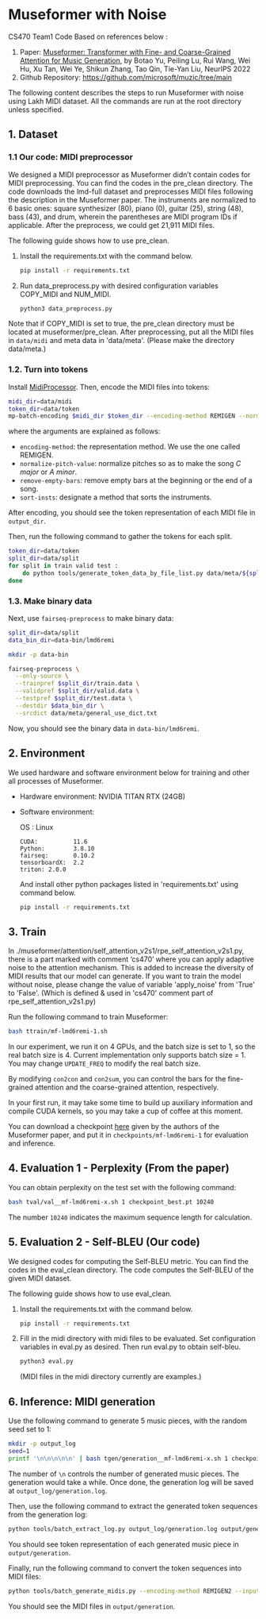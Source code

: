 # Museformer with Noise
CS470 Team1 Code
Based on references below : 
1. Paper: [Museformer: Transformer with Fine- and Coarse-Grained Attention for Music Generation](https://arxiv.org/abs/2210.10349), by Botao Yu, Peiling Lu, Rui Wang, Wei Hu, Xu Tan, Wei Ye, Shikun Zhang, Tao Qin, Tie-Yan Liu, NeurIPS 2022
2. Github Repository: https://github.com/microsoft/muzic/tree/main 

The following content describes the steps to run Museformer with noise using Lakh MIDI dataset. 
All the commands are run at the root directory unless specified.


## 1. Dataset

### 1.1 Our code: MIDI preprocessor
We designed a MIDI preprocessor as Museformer didn’t contain codes for MIDI preprocessing. You can find the codes in the pre_clean directory. The code downloads the lmd-full dataset and preprocesses MIDI files following the description in the Museformer paper. The instruments are normalized to 6 basic ones: square synthesizer (80), piano (0), guitar (25), string (48), bass (43), and drum, wherein the parentheses are MIDI program IDs if applicable. After the preprocess, we could get 21,911 MIDI files.

The following guide shows how to use pre_clean.
1. Install the requirements.txt with the command below.
   ```bash
   pip install -r requirements.txt
   ```
2. Run data_preprocess.py with desired configuration variables COPY_MIDI and NUM_MIDI.
   ```bash
   python3 data_preprocess.py
   ```
Note that if COPY_MIDI is set to true, the pre_clean directory must be located at museformer/pre_clean. After preprocessing, put all the MIDI files in `data/midi` and meta data in 'data/meta'. (Please make the directory data/meta.)


### 1.2. Turn into tokens
Install [MidiProcessor](https://github.com/btyu/MidiProcessor). Then, encode the MIDI files into tokens:

```bash
midi_dir=data/midi
token_dir=data/token
mp-batch-encoding $midi_dir $token_dir --encoding-method REMIGEN --normalize-pitch-value --remove-empty-bars --sort-insts id
```

where the arguments are explained as follows:
- `encoding-method`: the representation method. We use the one called REMIGEN.
- `normalize-pitch-value`: normalize pitches so as to make the song *C major* or *A minor*.
- `remove-empty-bars`: remove empty bars at the beginning or the end of a song.
- `sort-insts`: designate a method that sorts the instruments.

After encoding, you should see the token representation of each MIDI file in `output_dir`. 

Then, run the following command to gather the tokens for each split.

```bash
token_dir=data/token
split_dir=data/split
for split in train valid test : 
	do python tools/generate_token_data_by_file_list.py data/meta/${split}.txt $token_dir $split_dir ;
done
```

### 1.3. Make binary data
Next, use `fairseq-preprocess` to make binary data:

```bash
split_dir=data/split
data_bin_dir=data-bin/lmd6remi

mkdir -p data-bin

fairseq-preprocess \
  --only-source \
  --trainpref $split_dir/train.data \
  --validpref $split_dir/valid.data \
  --testpref $split_dir/test.data \
  --destdir $data_bin_dir \
  --srcdict data/meta/general_use_dict.txt
```
 Now, you should see the binary data in `data-bin/lmd6remi`.
 

##  2. Environment

We used hardware and software environment below for training and other all processes of Museformer.

- Hardware environment: NVIDIA TITAN RTX (24GB)

- Software environment: 

    OS : Linux
    ```
    CUDA:          11.6
    Python:        3.8.10
    fairseq:       0.10.2
    tensorboardX:  2.2
    triton: 2.0.0
    ```
    
    And install other python packages listed in 'requirements.txt' using command below.
    ```bash
    pip install -r requirements.txt
    ```

## 3. Train

In ./museformer/attention/self_attention_v2s1/rpe_self_attention_v2s1.py, there is a part marked with comment ‘cs470’ where you can apply adaptive noise to the attention mechanism. This is added to increase the diversity of MIDI results that our model can generate. If you want to train the model without noise, please change the value of variable 'apply_noise' from 'True' to 'False'. (Which is defined & used in 'cs470' comment part of rpe_self_attention_v2s1.py)

Run the following command to train Museformer:

```bash
bash ttrain/mf-lmd6remi-1.sh
```

In our experiment, we run it on 4 GPUs, and the batch size is set to 1, so the real batch size is 4. Current implementation only supports batch size = 1. You may change `UPDATE_FREQ` to modify the real batch size.

By modifying `con2con` and `con2sum`, you can control the bars for the fine-grained attention and the coarse-grained attention, respectively.

In your first run, it may take some time to build up auxiliary information and compile CUDA kernels, so you may take a cup of coffee at this moment.

You can download a checkpoint [here](https://1drv.ms/u/s!Aq3YEPZCcV5ibz9ySjjNsEB74CQ) given by the authors of the Museformer paper, and put it in `checkpoints/mf-lmd6remi-1` for evaluation and inference.

## 4. Evaluation 1 - Perplexity (From the paper)

You can obtain perplexity on the test set with the following command:

```bash
bash tval/val__mf-lmd6remi-x.sh 1 checkpoint_best.pt 10240
```

The number `10240` indicates the maximum sequence length for calculation.

## 5. Evaluation 2 - Self-BLEU (Our code)
We designed codes for computing the Self-BLEU metric. You can find the codes in the eval_clean directory. The code computes the Self-BLEU of the given MIDI dataset. 

The following guide shows how to use eval_clean.
1. Install the requirements.txt with the command below.
   ```bash
   pip install -r requirements.txt
   ```
2. Fill in the midi directory with midi files to be evaluated. Set configuration variables in eval.py as desired. Then run eval.py to obtain self-bleu.
   ```bash
   python3 eval.py
   ```
   (MIDI files in the midi directory currently are examples.)

## 6. Inference: MIDI generation

Use the following command to generate 5 music pieces, with the random seed set to 1:

```bash
mkdir -p output_log
seed=1
printf '\n\n\n\n\n' | bash tgen/generation__mf-lmd6remi-x.sh 1 checkpoint_best.pt ${seed} | tee output_log/generation.log
```

The number of `\n` controls the number of generated music pieces. The generation would take a while. Once done, the generation log will be saved at `output_log/generation.log`.

Then, use the following command to extract the generated token sequences from the generation log:

```bash
python tools/batch_extract_log.py output_log/generation.log output/generation --start_idx 1
```

You should see token representation of each generated music piece in `output/generation`.

Finally, run the following command to convert the token sequences into MIDI files:

```bash
python tools/batch_generate_midis.py --encoding-method REMIGEN2 --input-dir output/generation --output-dir output/generation
```

You should see the MIDI files in `output/generation`.


